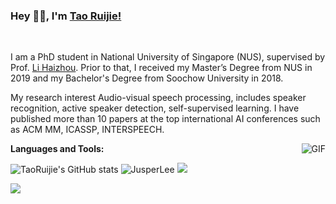 ### Hey 👋🏽, I'm [Tao Ruijie!](https://taoruijie.github.io) 

<br />

I am a PhD student in National University of Singapore (NUS), supervised by Prof. [Li Haizhou](https://colips.org/~eleliha/). Prior to that, I received my Master’s Degree from NUS in 2019 and my Bachelor's Degree from Soochow University in 2018.

My research interest Audio-visual speech processing, includes speaker recognition, active speaker detection, self-supervised learning. I have published more than 10 papers at the top international AI conferences such as ACM MM, ICASSP, INTERSPEECH.

<img align="right" alt="GIF" src="[https://media.giphy.com/media/836HiJc7pgzy8iNXCn/giphy.gif](https://media.giphy.com/media/mFPwfzj1iR8dy/giphy.gif)" />
  

**Languages and Tools:**  

![TaoRuijie's GitHub stats](https://github-readme-stats.vercel.app/api?username=TaoRuijie&theme=radical&show_icons=true&count_private=true&include_all_commits=true) ![JusperLee](https://github-readme-stats.vercel.app/api/top-langs/?username=JusperLee&hide=html&layout=compact&theme=radical)
![](https://github-profile-summary-cards.vercel.app/api/cards/profile-details?username=JusperLee&theme=monokai&count_private=true&include_all_commits=true)

![](https://hit.yhype.me/github/profile?user_id=33806018)

